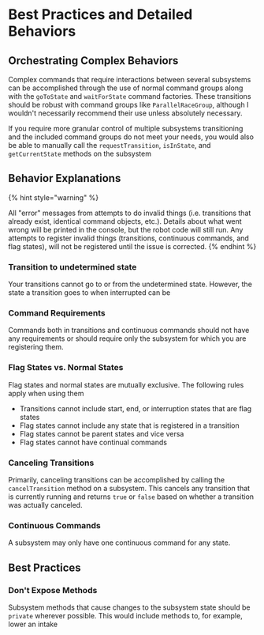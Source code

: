 # Best Practices and Detailed Behaviors

## Orchestrating Complex Behaviors

Complex commands that require interactions between several subsystems can be accomplished through the use of normal command groups along with the `goToState` and `waitForState` command factories. These transitions should be robust with command groups like `ParallelRaceGroup`, although I wouldn't necessarily recommend their use unless absolutely necessary.

If you require more granular control of multiple subsystems transitioning and the included command groups do not meet your needs, you would also be able to manually call the `requestTransition`, `isInState`, and `getCurrentState` methods on the subsystem

## Behavior Explanations

{% hint style="warning" %}


All "error" messages from attempts to do invalid things (i.e. transitions that already exist, identical command objects, etc.). Details about what went wrong will be printed in the console, but the robot code will still run. Any attempts to register invalid things (transitions, continuous commands, and flag states), will not be registered until the issue is corrected.
{% endhint %}

### Transition to undetermined state

Your transitions cannot go to or from the undetermined state. However, the state a transition goes to when interrupted can be

### Command Requirements

Commands both in transitions and continuous commands should not have any requirements or should require only the subsystem for which you are registering them.

### Flag States vs. Normal States

Flag states and normal states are mutually exclusive. The following rules apply when using them

* Transitions cannot include start, end, or interruption states that are flag states
* Flag states cannot include any state that is registered in a transition
* Flag states cannot be parent states and vice versa
* Flag states cannot have continual commands

### Canceling Transitions

Primarily, canceling transitions can be accomplished by calling the `cancelTransition` method on a subsystem. This cancels any transition that is currently running and returns `true` or `false` based on whether a transition was actually canceled.

### Continuous Commands

A subsystem may only have one continuous command for any state.

## Best Practices

### Don't Expose Methods

Subsystem methods that cause changes to the subsystem state should be `private` wherever possible. This would include methods to, for example, lower an intake

